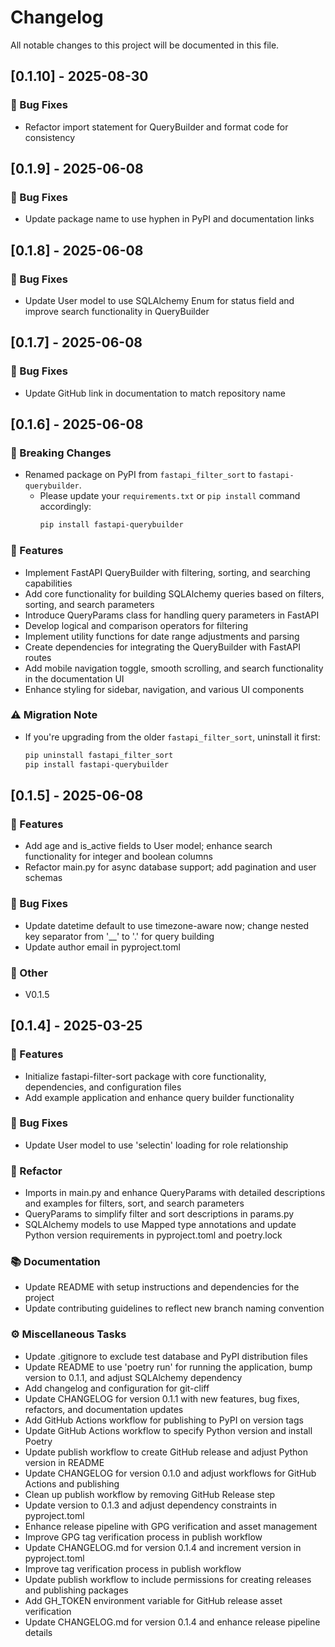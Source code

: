 # Changelog

All notable changes to this project will be documented in this file.

## [0.1.10] - 2025-08-30

### 🐛 Bug Fixes

- Refactor import statement for QueryBuilder and format code for consistency

## [0.1.9] - 2025-06-08

### 🐛 Bug Fixes

- Update package name to use hyphen in PyPI and documentation links

## [0.1.8] - 2025-06-08

### 🐛 Bug Fixes

- Update User model to use SQLAlchemy Enum for status field and improve search functionality in QueryBuilder

## [0.1.7] - 2025-06-08

### 🐛 Bug Fixes

- Update GitHub link in documentation to match repository name


## [0.1.6] - 2025-06-08

### 🚨 Breaking Changes
- Renamed package on PyPI from `fastapi_filter_sort` to `fastapi-querybuilder`.
  - Please update your `requirements.txt` or `pip install` command accordingly:
    ```bash
    pip install fastapi-querybuilder
    ```

### 🚀 Features

- Implement FastAPI QueryBuilder with filtering, sorting, and searching capabilities
- Add core functionality for building SQLAlchemy queries based on filters, sorting, and search parameters
- Introduce QueryParams class for handling query parameters in FastAPI
- Develop logical and comparison operators for filtering
- Implement utility functions for date range adjustments and parsing
- Create dependencies for integrating the QueryBuilder with FastAPI routes
- Add mobile navigation toggle, smooth scrolling, and search functionality in the documentation UI
- Enhance styling for sidebar, navigation, and various UI components

### ⚠️ Migration Note
- If you're upgrading from the older `fastapi_filter_sort`, uninstall it first:
  ```bash
  pip uninstall fastapi_filter_sort
  pip install fastapi-querybuilder

## [0.1.5] - 2025-06-08

### 🚀 Features

- Add age and is_active fields to User model; enhance search functionality for integer and boolean columns
- Refactor main.py for async database support; add pagination and user schemas

### 🐛 Bug Fixes

- Update datetime default to use timezone-aware now; change nested key separator from '__' to '.' for query building
- Update author email in pyproject.toml

### 💼 Other

- V0.1.5

## [0.1.4] - 2025-03-25

### 🚀 Features

- Initialize fastapi-filter-sort package with core functionality, dependencies, and configuration files
- Add example application and enhance query builder functionality

### 🐛 Bug Fixes

- Update User model to use 'selectin' loading for role relationship

### 🚜 Refactor

- Imports in main.py and enhance QueryParams with detailed descriptions and examples for filters, sort, and search parameters
- QueryParams to simplify filter and sort descriptions in params.py
- SQLAlchemy models to use Mapped type annotations and update Python version requirements in pyproject.toml and poetry.lock

### 📚 Documentation

- Update README with setup instructions and dependencies for the project
- Update contributing guidelines to reflect new branch naming convention

### ⚙️ Miscellaneous Tasks

- Update .gitignore to exclude test database and PyPI distribution files
- Update README to use 'poetry run' for running the application, bump version to 0.1.1, and adjust SQLAlchemy dependency
- Add changelog and configuration for git-cliff
- Update CHANGELOG for version 0.1.1 with new features, bug fixes, refactors, and documentation updates
- Add GitHub Actions workflow for publishing to PyPI on version tags
- Update GitHub Actions workflow to specify Python version and install Poetry
- Update publish workflow to create GitHub release and adjust Python version in README
- Update CHANGELOG for version 0.1.0 and adjust workflows for GitHub Actions and publishing
- Clean up publish workflow by removing GitHub Release step
- Update version to 0.1.3 and adjust dependency constraints in pyproject.toml
- Enhance release pipeline with GPG verification and asset management
- Improve GPG tag verification process in publish workflow
- Update CHANGELOG.md for version 0.1.4 and increment version in pyproject.toml
- Improve tag verification process in publish workflow
- Update publish workflow to include permissions for creating releases and publishing packages
- Add GH_TOKEN environment variable for GitHub release asset verification
- Update CHANGELOG.md for version 0.1.4 and enhance release pipeline details

<!-- generated by git-cliff -->
